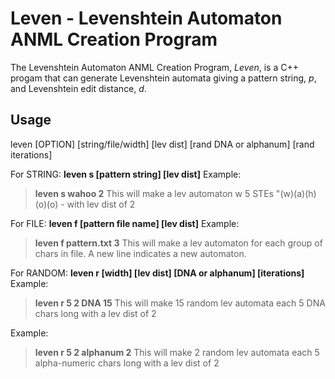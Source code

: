 # Leven - Levenshtein Automaton ANML Creation Program

The Levenshtein Automaton ANML Creation Program, *Leven*, is a C++ progam that can generate Levenshtein automata giving a pattern string, *p*, and Levenshtein edit distance, *d*.


## Usage

leven [OPTION] [string/file/width] [lev dist] [rand DNA or alphanum] [rand iterations]

For STRING: **leven s [pattern string] \[lev dist]**
Example: 
>**leven s wahoo 2**
This will make a lev automaton w 5 STEs "(w)(a)(h)(o)(o) - with lev dist of 2

For FILE: **leven f [pattern file name] [lev dist]**
Example: 
>**leven f pattern.txt 3**
This will make a lev automaton for each group of chars in file. A new line indicates a new automaton.
  
For RANDOM: **leven r [width] \[lev dist] [DNA or alphanum] [iterations]**
Example: 
>**leven r 5 2 DNA 15**
This will make 15 random lev automata each 5 DNA chars long with a lev dist of 2

Example: 
>**leven r 5 2 alphanum 2**
This will make 2 random lev automata each 5 alpha-numeric chars long with a lev dist of 2
